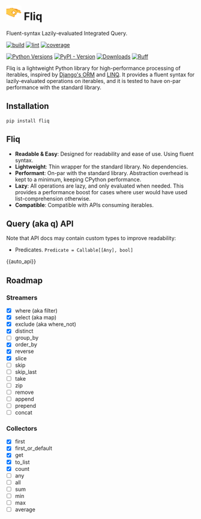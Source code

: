 #  <img src="assets/flick_emoji_2_small.png" alt="drawing" width="40" height="40"/> Fliq

Fluent-syntax Lazily-evaluated Integrated Query.

[//]: # (bages using https://shields.io/badges/)
[![build](https://img.shields.io/github/actions/workflow/status/oribarilan/fliq/package_build.yml)](https://github.com/oribarilan/fliq/actions/workflows/package_build.yml)
[![lint](https://img.shields.io/github/actions/workflow/status/oribarilan/fliq/lint.yml?label=lint)](https://github.com/oribarilan/fliq/actions/workflows/lint.yml)
[![coverage](https://img.shields.io/github/actions/workflow/status/oribarilan/fliq/coverage.yml?label=coverage%3E95%25)](https://github.com/oribarilan/fliq/actions/workflows/coverage.yml)

[![Python Versions](https://img.shields.io/badge/python-3.9%20|%203.10%20|%203.11-blue)](https://www.python.org/downloads/)
[![PyPI - Version](https://img.shields.io/pypi/v/fliq?label=pypi%20version)](https://pypi.org/project/fliq/)
[![Downloads](https://img.shields.io/pypi/dm/fliq?link=https%3A%2F%2Fpypi.org%2Fproject%2Fop-log%2F)](https://pypi.org/project/fliq/)
[![Ruff](https://img.shields.io/endpoint?url=https://raw.githubusercontent.com/astral-sh/ruff/main/assets/badge/v2.json)](https://github.com/astral-sh/ruff)

Fliq is a lightweight Python library for high-performance processing of iterables,
inspired by [Django's ORM](https://docs.djangoproject.com/en/4.2/topics/db/queries/)
and [LINQ](https://learn.microsoft.com/en-us/dotnet/standard/linq/).
It provides a fluent syntax for lazily-evaluated operations on iterables, 
and it is tested to have on-par performance with the standard library.

## Installation

```shell
pip install fliq
````

## Fliq

- **Readable & Easy**: Designed for readability and ease of use. Using fluent syntax.
- **Lightweight**: Thin wrapper for the standard library. No dependencies.
- **Performant**: On-par with the standard library. 
Abstraction overhead is kept to a minimum, keeping CPython performance. 
- **Lazy**: All operations are lazy, and only evaluated when needed. 
This provides a performance boost for cases where user would have used list-comprehension otherwise.
- **Compatible**: Compatible with APIs consuming iterables.

## Query (aka q) API

Note that API docs may contain custom types to improve readability:
- Predicates. ```Predicate = Callable[[Any], bool]```

{{auto_api}}

## Roadmap
### Streamers
- [x] where (aka filter)
- [x] select (aka map)
- [x] exclude (aka where_not) 
- [x] distinct
- [ ] group_by
- [x] order_by
- [x] reverse
- [x] slice
- [ ] skip
- [ ] skip_last
- [ ] take
- [ ] zip
- [ ] remove
- [ ] append
- [ ] prepend
- [ ] concat

### Collectors
- [x] first
- [x] first_or_default
- [x] get
- [x] to_list
- [x] count
- [ ] any
- [ ] all
- [ ] sum
- [ ] min
- [ ] max
- [ ] average